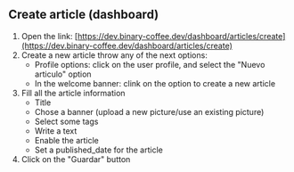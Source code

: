 ## Create article (dashboard)

1. Open the link: [https://dev.binary-coffee.dev/dashboard/articles/create](https://dev.binary-coffee.dev/dashboard/articles/create)
2. Create a new article throw any of the next options:
	- Profile options: click on the user profile, and select the "Nuevo articulo" option
	- In the welcome banner: clink on the option to create a new article
1. Fill all the article information
	- Title
	- Chose a banner (upload a new picture/use an existing picture)
	- Select some tags
	- Write a text
	- Enable the article
	- Set a published_date for the article
1. Click on the "Guardar" button
